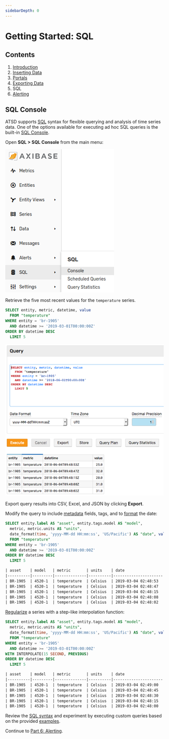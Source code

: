 ```yaml
---
sidebarDepth: 0
---
```


# Getting Started: SQL

## Contents

1. [Introduction](./getting-started.md)
1. [Inserting Data](./getting-started-insert.md)
1. [Portals](./getting-started-portal.md)
1. [Exporting Data](./getting-started-export.md)
1. SQL
1. [Alerting](./getting-started-alert.md)

## SQL Console

ATSD supports [SQL](../sql/README.md) syntax for flexible querying and analysis of time series data. One of the options available for executing ad hoc SQL queries is the built-in [SQL Console](../sql/sql-console.md).

Open **SQL > SQL Console** from the main menu:

![](./resources/getting-started-5_1.png)

Retrieve the five most recent values for the `temperature` series.

```sql
SELECT entity, metric, datetime, value
  FROM "temperature"
WHERE entity = 'br-1905'
  AND datetime >= '2019-03-01T00:00:00Z'
ORDER BY datetime DESC
  LIMIT 5
```

![](./resources/sql-console-1.png)

Export query results into CSV, Excel, and JSON by clicking **Export**.

Modify the query to include [metadata](../sql/README.md#columns) fields, tags, and to [format](../sql/README.md#date_format) the date:

```sql
SELECT entity.label AS "asset", entity.tags.model AS "model",
  metric, metric.units AS "units",
  date_format(time, 'yyyy-MM-dd HH:mm:ss', 'US/Pacific') AS "date", value
  FROM "temperature"
WHERE entity = 'br-1905'
  AND datetime >= '2019-03-01T00:00:00Z'
ORDER BY datetime DESC
  LIMIT 5
```

```txt
| asset    | model   | metric       | units    | date                 | value |
|----------|---------|--------------|----------|----------------------|-------|
| BR-1905  | 4520-1  | temperature  | Celsius  | 2019-03-04 02:48:53  | 25.0  |
| BR-1905  | 4520-1  | temperature  | Celsius  | 2019-03-04 02:48:47  | 32.0  |
| BR-1905  | 4520-1  | temperature  | Celsius  | 2019-03-04 02:48:15  | 20.0  |
| BR-1905  | 4520-1  | temperature  | Celsius  | 2019-03-04 02:48:08  | 31.0  |
| BR-1905  | 4520-1  | temperature  | Celsius  | 2019-03-04 02:48:02  | 31.0  |
```

[Regularize](../sql/README.md#regularization) a series with a step-like interpolation function:

```sql
SELECT entity.label AS "asset", entity.tags.model AS "model",
  metric, metric.units AS "units",
  date_format(time, 'yyyy-MM-dd HH:mm:ss', 'US/Pacific') AS "date", value
  FROM "temperature"
WHERE entity = 'br-1905'
  AND datetime >= '2019-03-01T00:00:00Z'
WITH INTERPOLATE(15 SECOND, PREVIOUS)
ORDER BY datetime DESC
  LIMIT 5
```

```txt
| asset    | model   | metric       | units    | date                 | value |
|----------|---------|--------------|----------|----------------------|-------|
| BR-1905  | 4520-1  | temperature  | Celsius  | 2019-03-04 02:49:00  | 25.0  |
| BR-1905  | 4520-1  | temperature  | Celsius  | 2019-03-04 02:48:45  | 20.0  |
| BR-1905  | 4520-1  | temperature  | Celsius  | 2019-03-04 02:48:30  | 20.0  |
| BR-1905  | 4520-1  | temperature  | Celsius  | 2019-03-04 02:48:15  | 20.0  |
| BR-1905  | 4520-1  | temperature  | Celsius  | 2019-03-04 02:48:00  | 30.0  |
```

Review the [SQL syntax](../sql/README.md) and experiment by executing custom queries based on the provided [examples](../sql/examples/README.md).

Continue to [Part 6: Alerting](getting-started-alert.md).